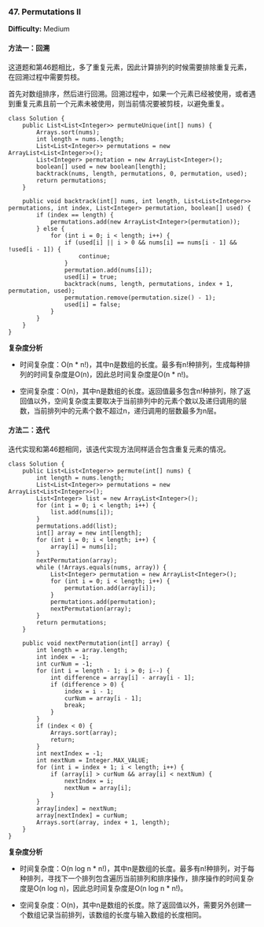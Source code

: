 ### 47. Permutations II

**Difficulty:** Medium

#### 方法一：回溯

这道题和第46题相比，多了重复元素，因此计算排列的时候需要排除重复元素，在回溯过程中需要剪枝。

首先对数组排序，然后进行回溯。回溯过程中，如果一个元素已经被使用，或者遇到重复元素且前一个元素未被使用，则当前情况要被剪枝，以避免重复。

```
class Solution {
    public List<List<Integer>> permuteUnique(int[] nums) {
        Arrays.sort(nums);
        int length = nums.length;
        List<List<Integer>> permutations = new ArrayList<List<Integer>>();
        List<Integer> permutation = new ArrayList<Integer>();
        boolean[] used = new boolean[length];
        backtrack(nums, length, permutations, 0, permutation, used);
        return permutations;
    }

    public void backtrack(int[] nums, int length, List<List<Integer>> permutations, int index, List<Integer> permutation, boolean[] used) {
        if (index == length) {
            permutations.add(new ArrayList<Integer>(permutation));
        } else {
            for (int i = 0; i < length; i++) {
                if (used[i] || i > 0 && nums[i] == nums[i - 1] && !used[i - 1]) {
                    continue;
                }
                permutation.add(nums[i]);
                used[i] = true;
                backtrack(nums, length, permutations, index + 1, permutation, used);
                permutation.remove(permutation.size() - 1);
                used[i] = false;
            }
        }
    }
}
```

**复杂度分析**

- 时间复杂度：O(n * n!)，其中n是数组的长度。最多有n!种排列，生成每种排列的时间复杂度是O(n)，因此总时间复杂度是O(n * n!)。

- 空间复杂度：O(n)，其中n是数组的长度。返回值最多包含n!种排列，除了返回值以外，空间复杂度主要取决于当前排列中的元素个数以及递归调用的层数，当前排列中的元素个数不超过n，递归调用的层数最多为n层。

#### 方法二：迭代

迭代实现和第46题相同，该迭代实现方法同样适合包含重复元素的情况。

```
class Solution {
    public List<List<Integer>> permute(int[] nums) {
        int length = nums.length;
        List<List<Integer>> permutations = new ArrayList<List<Integer>>();
        List<Integer> list = new ArrayList<Integer>();
        for (int i = 0; i < length; i++) {
            list.add(nums[i]);
        }
        permutations.add(list);
        int[] array = new int[length];
        for (int i = 0; i < length; i++) {
            array[i] = nums[i];
        }
        nextPermutation(array);
        while (!Arrays.equals(nums, array)) {
            List<Integer> permutation = new ArrayList<Integer>();
            for (int i = 0; i < length; i++) {
                permutation.add(array[i]);
            }
            permutations.add(permutation);
            nextPermutation(array);
        }
        return permutations;
    }

    public void nextPermutation(int[] array) {
        int length = array.length;
        int index = -1;
        int curNum = -1;
        for (int i = length - 1; i > 0; i--) {
            int difference = array[i] - array[i - 1];
            if (difference > 0) {
                index = i - 1;
                curNum = array[i - 1];
                break;
            }
        }
        if (index < 0) {
            Arrays.sort(array);
            return;
        }
        int nextIndex = -1;
        int nextNum = Integer.MAX_VALUE;
        for (int i = index + 1; i < length; i++) {
            if (array[i] > curNum && array[i] < nextNum) {
                nextIndex = i;
                nextNum = array[i];
            }
        }
        array[index] = nextNum;
        array[nextIndex] = curNum;
        Arrays.sort(array, index + 1, length);
    }
}
```

**复杂度分析**

- 时间复杂度：O(n log n * n!)，其中n是数组的长度。最多有n!种排列，对于每种排列，寻找下一个排列包含遍历当前排列和排序操作，排序操作的时间复杂度是O(n log n)，因此总时间复杂度是O(n log n * n!)。

- 空间复杂度：O(n)，其中n是数组的长度。除了返回值以外，需要另外创建一个数组记录当前排列，该数组的长度与输入数组的长度相同。
